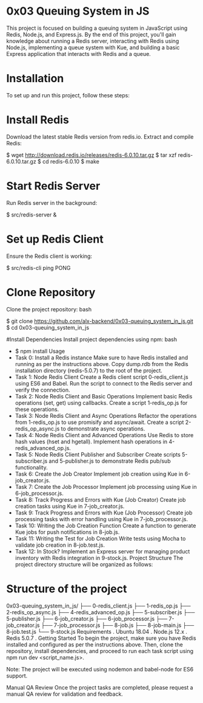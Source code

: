 # 0x03 Queuing System in JS
This project is focused on building a queuing system in JavaScript using Redis, Node.js, and Express.js. By the end of this project, you'll gain knowledge about running a Redis server, interacting with Redis using Node.js, implementing a queue system with Kue, and building a basic Express application that interacts with Redis and a queue.

# Installation
To set up and run this project, follow these steps:

# Install Redis
Download the latest stable Redis version from redis.io.
Extract and compile Redis:

$ wget http://download.redis.io/releases/redis-6.0.10.tar.gz
$ tar xzf redis-6.0.10.tar.gz
$ cd redis-6.0.10
$ make
# Start Redis Server
Run Redis server in the background:

$ src/redis-server &
# Set up Redis Client
Ensure the Redis client is working:

$ src/redis-cli ping
PONG

# Clone Repository
Clone the project repository:
bash

$ git clone https://github.com/alx-backend/0x03-queuing_system_in_js.git
$ cd 0x03-queuing_system_in_js
 
#Install Dependencies
Install project dependencies using npm:
bash

- $ npm install
Usage
- Task 0: Install a Redis instance
Make sure to have Redis installed and running as per the instructions above.
Copy dump.rdb from the Redis installation directory (redis-5.0.7) to the root of the project.
- Task 1: Node Redis Client
Create a Redis client script 0-redis_client.js using ES6 and Babel.
Run the script to connect to the Redis server and verify the connection.
- Task 2: Node Redis Client and Basic Operations
Implement basic Redis operations (set, get) using callbacks.
Create a script 1-redis_op.js for these operations.
- Task 3: Node Redis Client and Async Operations
Refactor the operations from 1-redis_op.js to use promisify and async/await.
Create a script 2-redis_op_async.js to demonstrate async operations.
- Task 4: Node Redis Client and Advanced Operations
Use Redis to store hash values (hset and hgetall).
Implement hash operations in 4-redis_advanced_op.js.
- Task 5: Node Redis Client Publisher and Subscriber
Create scripts 5-subscriber.js and 5-publisher.js to demonstrate Redis pub/sub functionality.
- Task 6: Create the Job Creator
Implement job creation using Kue in 6-job_creator.js.
- Task 7: Create the Job Processor
Implement job processing using Kue in 6-job_processor.js.
- Task 8: Track Progress and Errors with Kue (Job Creator)
Create job creation tasks using Kue in 7-job_creator.js.
- Task 9: Track Progress and Errors with Kue (Job Processor)
Create job processing tasks with error handling using Kue in 7-job_processor.js.
- Task 10: Writing the Job Creation Function
Create a function to generate Kue jobs for push notifications in 8-job.js.
- Task 11: Writing the Test for Job Creation
Write tests using Mocha to validate job creation in 8-job.test.js.
- Task 12: In Stock?
Implement an Express server for managing product inventory with Redis integration in 9-stock.js.
Project Structure
The project directory structure will be organized as follows:

# Structure of the project
0x03-queuing_system_in_js/
├── 0-redis_client.js
├── 1-redis_op.js
├── 2-redis_op_async.js
├── 4-redis_advanced_op.js
├── 5-subscriber.js
├── 5-publisher.js
├── 6-job_creator.js
├── 6-job_processor.js
├── 7-job_creator.js
├── 7-job_processor.js
├── 8-job.js
├── 8-job-main.js
├── 8-job.test.js
└── 9-stock.js
Requirements
. Ubuntu 18.04
. Node.js 12.x
. Redis 5.0.7
. Getting Started
To begin the project, make sure you have Redis installed and configured as per the instructions above. Then, clone the repository, install dependencies, and proceed to run each task script using npm run dev <script_name.js>.

Note: The project will be executed using nodemon and babel-node for ES6 support.

Manual QA Review
Once the project tasks are completed, please request a manual QA review for validation and feedback.


